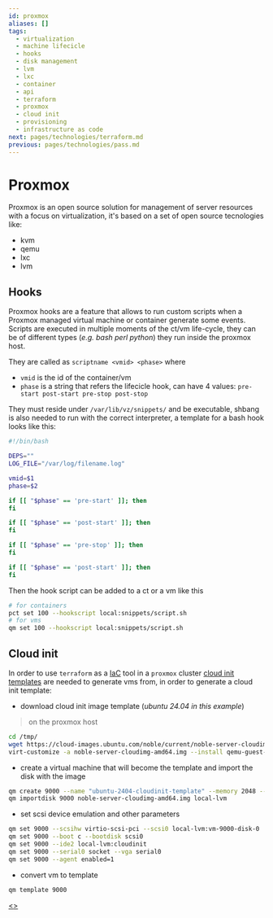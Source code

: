```yaml
---
id: proxmox
aliases: []
tags:
  - virtualization
  - machine lifecicle
  - hooks
  - disk management
  - lvm
  - lxc
  - container
  - api
  - terraform
  - proxmox
  - cloud init
  - provisioning
  - infrastructure as code
next: pages/technologies/terraform.md
previous: pages/technologies/pass.md
---
```


# Proxmox

Proxmox is an open source solution for management of server resources with a focus on virtualization, it's based on a set of open source tecnologies like:

- kvm
- qemu
- lxc
- lvm

## Hooks

Proxmox hooks are a feature that allows to run custom scripts when a Proxmox managed virtual machine or container generate some events.
Scripts are executed in multiple moments of the ct/vm life-cycle, they can be of different types (*e.g. bash perl python*) they run inside the proxmox host.

They are called as `scriptname <vmid> <phase>` where

- `vmid` is the id of the container/vm
- `phase` is a string that refers the lifecicle hook, can have 4 values: `pre-start post-start pre-stop post-stop`

They must reside under `/var/lib/vz/snippets/` and be executable, shbang is also needed to run with the correct interpreter, a template for a bash hook looks like this:

```bash
#!/bin/bash

DEPS=""
LOG_FILE="/var/log/filename.log"

vmid=$1
phase=$2

if [[ "$phase" == 'pre-start' ]]; then
fi

if [[ "$phase" == 'post-start' ]]; then
fi

if [[ "$phase" == 'pre-stop' ]]; then
fi

if [[ "$phase" == 'post-start' ]]; then
fi
```

Then the hook script can be added to a ct or a vm like this

```bash
# for containers
pct set 100 --hookscript local:snippets/script.sh
# for vms
qm set 100 --hookscript local:snippets/script.sh
```

## Cloud init

In order to use `terraform` as a [IaC](https://it.wikipedia.org/wiki/Infrastructure_as_Code) tool in a `proxmox` cluster [cloud init templates](https://pve.proxmox.com/wiki/Cloud-Init_Support) are needed to generate vms from, in order to generate a cloud init template:

- download cloud init image template (*ubuntu 24.04 in this example*)

> on the proxmox host
```bash
cd /tmp/
wget https://cloud-images.ubuntu.com/noble/current/noble-server-cloudimg-amd64.img
virt-customize -a noble-server-cloudimg-amd64.img --install qemu-guest-agent
```

- create a virtual machine that will become the template and import the disk with the image

```bash
qm create 9000 --name "ubuntu-2404-cloudinit-template" --memory 2048 --cores 2 --net0 virtio,bridge=vmbr0
qm importdisk 9000 noble-server-cloudimg-amd64.img local-lvm
```

- set scsi device emulation and other parameters

```bash
qm set 9000 --scsihw virtio-scsi-pci --scsi0 local-lvm:vm-9000-disk-0
qm set 9000 --boot c --bootdisk scsi0
qm set 9000 --ide2 local-lvm:cloudinit
qm set 9000 --serial0 socket --vga serial0
qm set 9000 --agent enabled=1
```

- convert vm to template

```bash
qm template 9000
```
[<](pages/technologies/pass.md)[>](pages/technologies/terraform.md)
